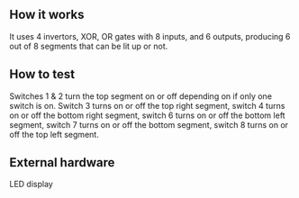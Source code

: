<!---

This file is used to generate your project datasheet. Please fill in the information below and delete any unused
sections.

You can also include images in this folder and reference them in the markdown. Each image must be less than
512 kb in size, and the combined size of all images must be less than 1 MB.
-->

## How it works

It uses 4 invertors, XOR, OR gates with 8 inputs, and 6 outputs, producing 6 out of 8 segments that can be lit up or not. 

## How to test

Switches 1 & 2 turn the top segment on or off depending on if only one switch is on. Switch 3 turns on or off the top right segment, switch 4 turns on or off the bottom right segment, switch 6 turns on or off the bottom left segment, switch 7 turns on or off the bottom segment, switch 8 turns on or off the top left segment. 
## External hardware

LED display
